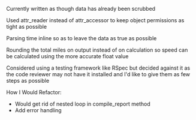 Currently written as though data has already been scrubbed

Used attr_reader instead of attr_accessor to keep object permissions as tight as possible

Parsing time inline so as to leave the data as true as possible

Rounding the total miles on output instead of on calculation so speed can be calculated using the more accurate float value

Considered using a testing framework like RSpec but decided against it as the code reviewer may not have it installed and I'd like to give them as few steps as possible

How I Would Refactor:
- Would get rid of nested loop in compile_report method
- Add error handling
